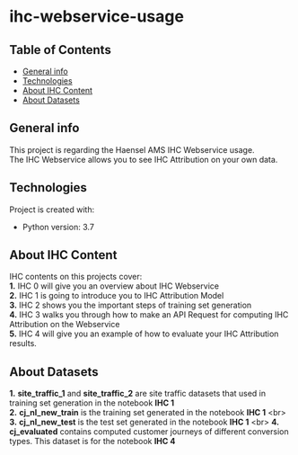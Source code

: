 # ihc-webservice-usage

## Table of Contents
* [General info](#general-info)
* [Technologies](#technologies)
* [About IHC Content](#contents)
* [About Datasets](#datasets)

## General info
This project is regarding the Haensel AMS IHC Webservice usage.<br/>
The IHC Webservice allows you to see IHC Attribution on your own data.<br/>
	
## Technologies
Project is created with:
* Python version: 3.7
	
## About IHC Content 
IHC contents on this projects cover:<br/>
**1.** IHC 0 will give you an overview about IHC Webservice<br/>
**2.** IHC 1 is going to introduce you to IHC Attribution Model<br/>
**3.** IHC 2 shows you the important steps of training set generation<br/>
**4.** IHC 3 walks you through how to make an API Request for computing IHC Attribution on the Webservice<br/>
**5.** IHC 4 will give you an example of how to evaluate your IHC Attribution results.<br/>

## About Datasets
**1.** **site_traffic_1** and **site_traffic_2** are site traffic datasets that used in training set generation in the notebook **IHC 1** <br/>
**2.** **cj_nl_new_train** is the training set generated in the notebook **IHC 1** <br\>
**3.** **cj_nl_new_test** is the test set generated in the notebook **IHC 1** <br\>
**4.** **cj_evaluated** contains computed customer journeys of different conversion types. This dataset is for the notebook **IHC 4**
